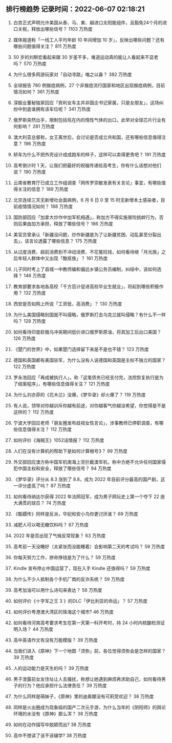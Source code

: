 
## 排行榜趋势 记录时间：2022-06-07 02:18:21
  
  1. 白宫正式声明允许美国从泰、马、柬、越进口太阳能组件，且豁免24个月的进口关税，释放出哪些信号？ 1103 万热度
    
  2. 媒体报道称「一线工人平均年龄 10 年间增加 10 岁」，反映出哪些问题？还有哪些问题值得关注？ 811 万热度
    
  3. 50 岁的刘畊宏看起来跟 30 岁差不多，难道运动真的能让人看起来不显老吗？ 570 万热度
    
  4. 为什么很多网游玩家对「自动寻路」嗤之以鼻？ 382 万热度
    
  5. 全球报告 780 例猴痘病例，27 个非猴痘流行国家和地区出现猴痘病例，目前情况如何？ 361 万热度
    
  6. 深振业董秘独家回应「宾利女车主并非国企书记家属，只是女朋友」，这场纠纷中到底谁拥有该车位呢？ 341 万热度
    
  7. 俄罗斯突然出手，限制包括氖在内的惰性气体的出口，此举对全球芯片行业有何影响？ 281 万热度
    
  8. 澳大利亚总督称，女王离世后，会讨论是否成立共和国，还有哪些信息值得注意？ 196 万热度
    
  9. 轿车为什么不把外壳设计成成跑车的样子，这样可以卖得更贵吧？ 191 万热度
    
  10. 高考倒计时 1 天，让我们把最好的祝福传递给高考生，你有什么话想对他们说？ 190 万热度
    
  11. 云南省教育厅已成立工作组调查「网传罗崇敏发表有关言论」事宜，有哪些值得关注的信息？ 189 万热度
    
  12. 北京连续三天无新增社会面病例，6 月 6 日 0 至 15 时无新增本土感染者，目前疫情情况如何？ 188 万热度
    
  13. 国防部回应「加拿大炒作中加军机相遇」，称加方不得实施冒险挑衅行为，否则后果由加方承担，释放了哪些信号？ 186 万热度
    
  14. 美官员曾承认「新疆没问题，炒作新疆是为了让新疆贫困、动乱甚至分裂出去」，该言论透露了哪些信息？ 175 万热度
    
  15. 从过度消费、超前消费到不冲动消费、不花冤枉钱，如何看待继「月光族」之后年轻人群体中又出现「酷抠族」？ 161 万热度
    
  16. 儿子同时考上了县城一中教师编和偏远乡镇公务员编制，纠结中，该如何选择？ 146 万热度
    
  17. 教育部要求各地各高校「千方百计促进高校毕业生就业」，将起到哪些积极作用？ 132 万热度
    
  18. 西安是否如网上所说「工资低，高消费」？ 130 万热度
    
  19. 为什么美国侵略别国就不叫侵略，俄罗斯打击乌克兰就叫侵略？有什么不一样吗？ 128 万热度
    
  20. 如何看待印度趁俄乌冲突期间低价进口俄罗斯原油，将其加工后出口美国？ 126 万热度
    
  21. 《楚门的世界》中，如果楚门选择留下来是不是也不错？ 123 万热度
    
  22. 德国和英国都有美国驻军，为什么没有人说德国和英国是主权不独立的国家？ 122 万热度
    
  23. 罗永浩回应「再成被执行人」，称「这笔债务已经支付完，法院恢复执行是为了结案程序」，有哪些信息值得关注？ 121 万热度
    
  24. 为什么刘亦菲的《花木兰》没爆，《梦华录》却火爆了？ 119 万热度
    
  25. 有人说，领导对你越训斥你越有前途，对你越客气你越没希望，你觉得是不是这样的？ 112 万热度
    
  26. 宁波大学回应老师「朋友圈发布歧视女性言论」，涉事教师已停职调查，有哪些信息值得关注？ 112 万热度
    
  27. 如何评价《海贼王》1052话情报？ 112 万热度
    
  28. 人们在没有计算机的帮助下是如何计算根号3？ 99 万热度
    
  29. 外交部回应澳方称中国军机南海上空拦截澳军机，称中方绝不允许任何国家侵犯中国主权和安全，释放了哪些信号？ 94 万热度
    
  30. 《梦华录》评分从 8.3 涨到了 8.8，成为 2022 年目前评分最高的国产剧，这一评分虚高了吗？ 87 万热度
    
  31. 如何看待纳达尔获得 2022 年法网冠军，成为男子网坛史上第一个夺下 22 座大满贯的球员？ 74 万热度
    
  32. 《甄嬛传》同样是反派，华妃和安小鸟你更讨厌谁？ 69 万热度
    
  33. 减肥人可以喝无糖饮料吗？ 67 万热度
    
  34. 2022 年是否出现了气候反常现象？ 63 万热度
    
  35. 高考前一天没睡好（太紧张而没能睡着）会影响第二天的考试吗？ 59 万热度
    
  36. 你每天努力工作，拼命挣钱是为了什么？ 59 万热度
    
  37. Kindle 宣布停止中国运营了，现在入手 Kindle 还值得吗？ 59 万热度
    
  38. 为什么不少人抵制各个手机厂商的反诈系统？ 59 万热度
    
  39. 高考加油可以用什么诗句来表达？ 58 万热度
    
  40. 如何评价《十字军之王 3 》的DLC「伊比利亚的命运」？ 57 万热度
    
  41. 如何评价粤港澳大湾区的珠海这个城市? 46 万热度
    
  42. 如何看待河南高考要求考生在第一天第一科开考时，持 24 小时内核酸检测证明入场？ 44 万热度
    
  43. 高中英语作文有没有万能模版？ 39 万热度
    
  44. 当我们进入《原神》下一个地图「须弥」前，各位觉得须弥会是怎样的国家？ 39 万热度
    
  45. 人的运动能力是天生的吗？ 39 万热度
    
  46. 男子泄露前女友住址让人去骚扰，称想让她遇到麻烦再求助自己，如何看待男子的行为？他应承担什么法律责任？ 39 万热度
    
  47. 为什么同样是萌妹子，《原神》里的迪奥娜没有可莉受欢迎？ 38 万热度
    
  48. 同样是火出圈成为现象级的国产二次元手游，为什么当年的《阴阳师》的舆论环境的水没有《原神》那么浑？ 38 万热度
    
  49. 如何在动作描写中脱颖而出? 38 万热度
    
  50. 高中不想读了该不该辍学? 38 万热度
    